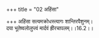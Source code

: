 +++
title = "02 अहिंसा"

+++
अहिंसा सत्यमक्रोधस्त्यागः शान्तिरपैशुनम्।  
दया भूतेष्वलोलुप्त्वं मार्दवं ह्रीरचापलम्।।16.2।।